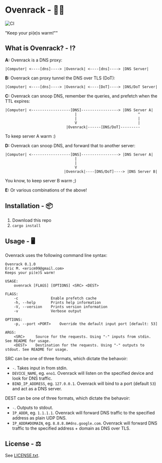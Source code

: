 # Ovenrack - 🍳🥧
![CI](https://github.com/ErisMik/ovenrack/workflows/Rusty/badge.svg)

"Keep your pi(e)s warm!""

## What is Ovenrack? - ⁉️
**A:** Ovenrack is a DNS proxy:
```
|Computer| <----[dns]----> |Ovenrack| <----[dns]----> |DNS Server|
```

**B:** Ovenrack can proxy tunnel the DNS over TLS (DoT):
```
|Computer| <----[dns]----> |Ovenrack| <----[DoT]----> |DNS/DoT Server|
```

**C:** Ovenrack can snoop DNS, remember the queries, and prefetch when the TTL expires:
```
|Computer| <------------------[DNS]-----------------> |DNS Server A|
                                |                            ^
                                |                            |
                                V                            |
                            |Ovenrack|------[DNS/DoT]---------
```
To keep server A warm :)

**D:** Ovenrack can snoop DNS, and forward that to another server:
```
|Computer| <------------------[DNS]-----------------> |DNS Server A|
                                |
                                |
                                V
                           |Ovenrack|----[DNS/DoT]----> |DNS Server B|
```
You know, to keep server B warm ;)

**E:** Or various combinations of the above!

## Installation - 📦
1. Download this repo
2. `cargo install`

## Usage - 🖥️
Ovenrack uses the following command line syntax:
```
Ovenrack 0.1.0
Eric M. <ericm99@gmail.com>
Keeps your pi(e)S warm!

USAGE:
    ovenrack [FLAGS] [OPTIONS] <SRC> <DEST>

FLAGS:
    -c               Enable prefetch cache
    -h, --help       Prints help information
    -V, --version    Prints version information
    -v               Verbose output

OPTIONS:
    -p, --port <PORT>    Override the default input port [default: 53]

ARGS:
    <SRC>     Source for the requests. Using "-" inputs from stdin. See README for usage.
    <DEST>    Destination for the requests. Using "-" outputs to stdout. See README for usage.
```

SRC can be one of three formats, which dictate the behavoir:
- `-`. Takes input in from stdin.
- `DEVICE_NAME`, eg. `eno1`. Ovenrack will listen on the specified device and look for DNS traffic.
- `BIND_IP_ADDRESS`, eg. `127.0.0.1`. Ovenrack will bind to a port (default `53`) and act as a DNS server.


DEST can be one of three formats, which dictate the behavoir:
- `-`. Outputs to stdout.
- `IP_ADDR`, eg. `1.1.1.1`. Ovenrack will forward DNS traffic to the specified address as plain UDP DNS.
- `IP_ADDR#DOMAIN`, eg. `8.8.8.8#dns.google.com`. Ovenrack will forward DNS traffic to the specified address + domain as DNS over TLS.

## License - ⚖️
See [LICENSE.txt](LICENSE.txt).
